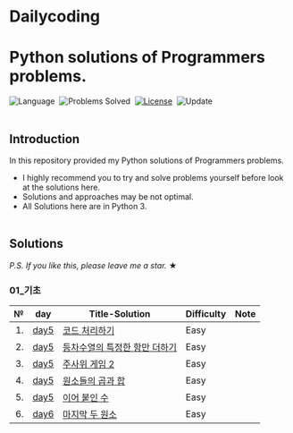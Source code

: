 # Dailycoding
# Python solutions of Programmers problems.
![Language](https://img.shields.io/badge/language-Python-blue.svg)&nbsp;
![Problems Solved](https://img.shields.io/badge/problems%20solved-0%2F0-orange)&nbsp;
[![License](https://img.shields.io/badge/source-Programmers-green.svg)](./LICENSE)&nbsp;
![Update](https://img.shields.io/badge/update-Daily-brightgreen.svg)&nbsp;
<br><br>

## Introduction
In this repository provided my Python solutions of Programmers problems. 
- I highly recommend you to try and solve problems yourself before look at the solutions here.
- Solutions and approaches may be not optimal.
- All Solutions here are in Python 3.
<br><br>

## Solutions
*P.S. If you like this, please leave me a star.* ★

### 01_기초
|№|day|Title-Solution|Difficulty|Note|
| ---: | --- | --- | --- | --- |
|1.|[day5](https://github.com/Geon-05/dailycoding/tree/main/programmers_%EC%BD%94%EB%94%A9%ED%85%8C%EC%8A%A4%ED%8A%B8/01_%EA%B8%B0%EC%B4%88/day05)|[코드 처리하기](https://github.com/Geon-05/dailycoding/blob/main/programmers_%EC%BD%94%EB%94%A9%ED%85%8C%EC%8A%A4%ED%8A%B8/01_%EA%B8%B0%EC%B4%88/day05/day5_1.py)|Easy|
|2.|[day5](https://github.com/Geon-05/dailycoding/tree/main/programmers_%EC%BD%94%EB%94%A9%ED%85%8C%EC%8A%A4%ED%8A%B8/01_%EA%B8%B0%EC%B4%88/day05)|[등차수열의 특정한 항만 더하기](https://github.com/Geon-05/dailycoding/blob/main/programmers_%EC%BD%94%EB%94%A9%ED%85%8C%EC%8A%A4%ED%8A%B8/01_%EA%B8%B0%EC%B4%88/day05/day5_2.py)|Easy|
|3.|[day5](https://github.com/Geon-05/dailycoding/tree/main/programmers_%EC%BD%94%EB%94%A9%ED%85%8C%EC%8A%A4%ED%8A%B8/01_%EA%B8%B0%EC%B4%88/day05)|[주사위 게임 2](https://github.com/Geon-05/dailycoding/blob/main/programmers_%EC%BD%94%EB%94%A9%ED%85%8C%EC%8A%A4%ED%8A%B8/01_%EA%B8%B0%EC%B4%88/day05/day5_3.py)|Easy|
|4.|[day5](https://github.com/Geon-05/dailycoding/tree/main/programmers_%EC%BD%94%EB%94%A9%ED%85%8C%EC%8A%A4%ED%8A%B8/01_%EA%B8%B0%EC%B4%88/day05)|[원소들의 곱과 합](https://github.com/Geon-05/dailycoding/blob/main/programmers_%EC%BD%94%EB%94%A9%ED%85%8C%EC%8A%A4%ED%8A%B8/01_%EA%B8%B0%EC%B4%88/day05/day5_4.py)|Easy|
|5.|[day5](https://github.com/Geon-05/dailycoding/tree/main/programmers_%EC%BD%94%EB%94%A9%ED%85%8C%EC%8A%A4%ED%8A%B8/01_%EA%B8%B0%EC%B4%88/day05)|[이어 붙인 수](https://github.com/Geon-05/dailycoding/blob/main/programmers_%EC%BD%94%EB%94%A9%ED%85%8C%EC%8A%A4%ED%8A%B8/01_%EA%B8%B0%EC%B4%88/day05/day5_5.py)|Easy|
|6.|[day6](https://github.com/Geon-05/dailycoding/tree/main/programmers_%EC%BD%94%EB%94%A9%ED%85%8C%EC%8A%A4%ED%8A%B8/01_%EA%B8%B0%EC%B4%88/day06)|[마지막 두 원소](https://github.com/Geon-05/dailycoding/blob/main/programmers_%EC%BD%94%EB%94%A9%ED%85%8C%EC%8A%A4%ED%8A%B8/01_%EA%B8%B0%EC%B4%88/day06/day6_1.py)|Easy|
